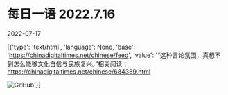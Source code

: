 # 每日一语 2022.7.16

2022-07-17

[{'type': 'text/html', 'language': None, 'base': 'https://chinadigitaltimes.net/chinese/feed', 'value': '“这种言论氛围，真想不到怎么能够文化自信与民族复兴。”相关阅读：https://chinadigitaltimes.net/chinese/684389.html

![GitHub](https://chinadigitaltimes.net/chinese/files/2022/07/image-1658024269245.png)'}]